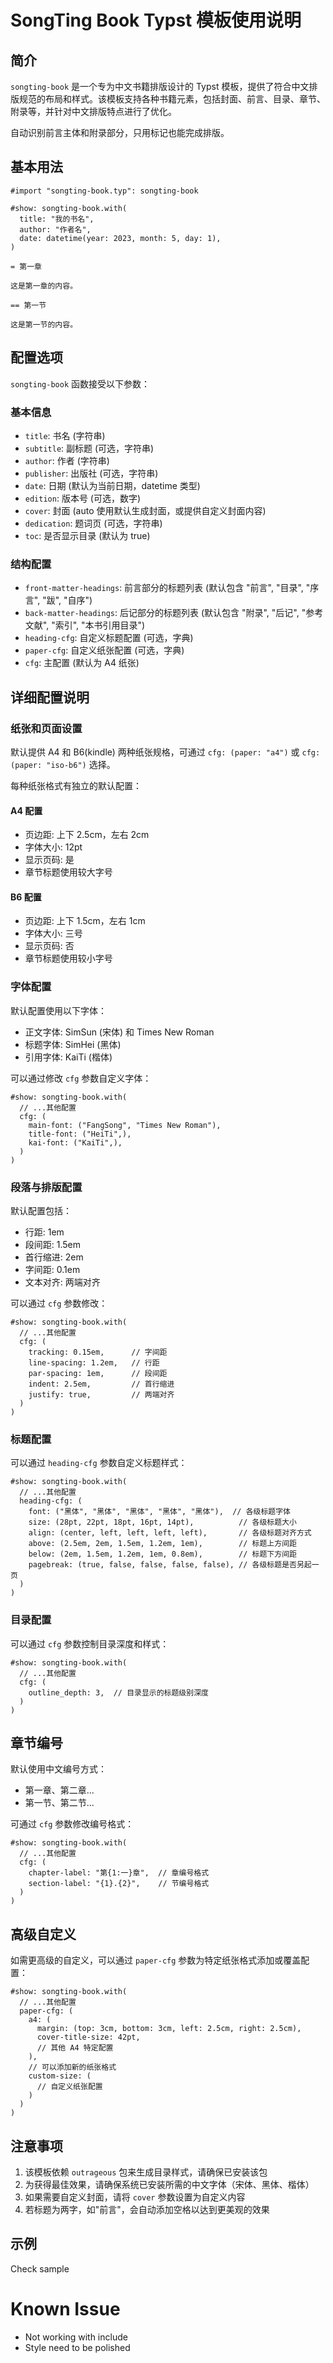 # SongTing Book Typst 模板使用说明

## 简介

`songting-book` 是一个专为中文书籍排版设计的 Typst 模板，提供了符合中文排版规范的布局和样式。该模板支持各种书籍元素，包括封面、前言、目录、章节、附录等，并针对中文排版特点进行了优化。

自动识别前言主体和附录部分，只用标记也能完成排版。

## 基本用法

```typst
#import "songting-book.typ": songting-book

#show: songting-book.with(
  title: "我的书名",
  author: "作者名",
  date: datetime(year: 2023, month: 5, day: 1),
)

= 第一章

这是第一章的内容。

== 第一节

这是第一节的内容。
```

## 配置选项

`songting-book` 函数接受以下参数：

### 基本信息

- `title`: 书名 (字符串)
- `subtitle`: 副标题 (可选，字符串)
- `author`: 作者 (字符串)
- `publisher`: 出版社 (可选，字符串)
- `date`: 日期 (默认为当前日期，datetime 类型)
- `edition`: 版本号 (可选，数字)
- `cover`: 封面 (auto 使用默认生成封面，或提供自定义封面内容)
- `dedication`: 题词页 (可选，字符串)
- `toc`: 是否显示目录 (默认为 true)

### 结构配置

- `front-matter-headings`: 前言部分的标题列表 (默认包含 "前言", "目录", "序言", "跋", "自序")
- `back-matter-headings`: 后记部分的标题列表 (默认包含 "附录", "后记", "参考文献", "索引", "本书引用目录")
- `heading-cfg`: 自定义标题配置 (可选，字典)
- `paper-cfg`: 自定义纸张配置 (可选，字典)
- `cfg`: 主配置 (默认为 A4 纸张)

## 详细配置说明

### 纸张和页面设置

默认提供 A4 和 B6(kindle) 两种纸张规格，可通过 `cfg: (paper: "a4")` 或 `cfg: (paper: "iso-b6")` 选择。

每种纸张格式有独立的默认配置：

#### A4 配置
- 页边距: 上下 2.5cm，左右 2cm
- 字体大小: 12pt
- 显示页码: 是
- 章节标题使用较大字号

#### B6 配置
- 页边距: 上下 1.5cm，左右 1cm
- 字体大小: 三号
- 显示页码: 否
- 章节标题使用较小字号

### 字体配置

默认配置使用以下字体：
- 正文字体: SimSun (宋体) 和 Times New Roman
- 标题字体: SimHei (黑体)
- 引用字体: KaiTi (楷体)

可以通过修改 `cfg` 参数自定义字体：

```typst
#show: songting-book.with(
  // ...其他配置
  cfg: (
    main-font: ("FangSong", "Times New Roman"),
    title-font: ("HeiTi",),
    kai-font: ("KaiTi",),
  )
)
```

### 段落与排版配置

默认配置包括：
- 行距: 1em
- 段间距: 1.5em
- 首行缩进: 2em
- 字间距: 0.1em
- 文本对齐: 两端对齐

可以通过 `cfg` 参数修改：

```typst
#show: songting-book.with(
  // ...其他配置
  cfg: (
    tracking: 0.15em,      // 字间距
    line-spacing: 1.2em,   // 行距
    par-spacing: 1em,      // 段间距
    indent: 2.5em,         // 首行缩进
    justify: true,         // 两端对齐
  )
)
```

### 标题配置

可以通过 `heading-cfg` 参数自定义标题样式：

```typst
#show: songting-book.with(
  // ...其他配置
  heading-cfg: (
    font: ("黑体", "黑体", "黑体", "黑体", "黑体"),  // 各级标题字体
    size: (28pt, 22pt, 18pt, 16pt, 14pt),          // 各级标题大小
    align: (center, left, left, left, left),       // 各级标题对齐方式
    above: (2.5em, 2em, 1.5em, 1.2em, 1em),        // 标题上方间距
    below: (2em, 1.5em, 1.2em, 1em, 0.8em),        // 标题下方间距
    pagebreak: (true, false, false, false, false), // 各级标题是否另起一页
  )
)
```

### 目录配置

可以通过 `cfg` 参数控制目录深度和样式：

```typst
#show: songting-book.with(
  // ...其他配置
  cfg: (
    outline_depth: 3,  // 目录显示的标题级别深度
  )
)
```

## 章节编号

默认使用中文编号方式：
- 第一章、第二章...
- 第一节、第二节...

可通过 `cfg` 参数修改编号格式：

```typst
#show: songting-book.with(
  // ...其他配置
  cfg: (
    chapter-label: "第{1:一}章",  // 章编号格式
    section-label: "{1}.{2}",    // 节编号格式
  )
)
```

## 高级自定义

如需更高级的自定义，可以通过 `paper-cfg` 参数为特定纸张格式添加或覆盖配置：

```typst
#show: songting-book.with(
  // ...其他配置
  paper-cfg: (
    a4: (
      margin: (top: 3cm, bottom: 3cm, left: 2.5cm, right: 2.5cm),
      cover-title-size: 42pt,
      // 其他 A4 特定配置
    ),
    // 可以添加新的纸张格式
    custom-size: (
      // 自定义纸张配置
    )
  )
)
```

## 注意事项

1. 该模板依赖 `outrageous` 包来生成目录样式，请确保已安装该包
2. 为获得最佳效果，请确保系统已安装所需的中文字体（宋体、黑体、楷体）
3. 如果需要自定义封面，请将 `cover` 参数设置为自定义内容
4. 若标题为两字，如"前言"，会自动添加空格以达到更美观的效果

## 示例

Check sample


# Known Issue

* Not working with include
* Style need to be polished
